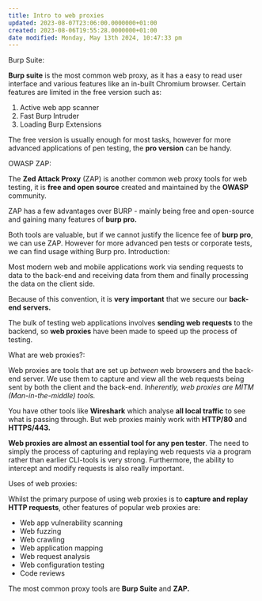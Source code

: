```yaml
---
title: Intro to web proxies
updated: 2023-08-07T23:06:00.0000000+01:00
created: 2023-08-06T19:55:28.0000000+01:00
date modified: Monday, May 13th 2024, 10:47:33 pm
---
```


Burp Suite:

**Burp suite** is the most common web proxy, as it has a easy to read user interface and various features like an in-built Chromium browser. Certain features are limited in the free version such as:

1.  Active web app scanner
2.  Fast Burp Intruder
3.  Loading Burp Extensions

The free version is usually enough for most tasks, however for more advanced applications of pen testing, the **pro version** can be handy.

OWASP ZAP:

The **Zed Attack Proxy** (ZAP) is another common web proxy tools for web testing, it is **free and open source** created and maintained by the **OWASP** community.

ZAP has a few advantages over BURP - mainly being free and open-source and gaining many features of **burp pro.**

Both tools are valuable, but if we cannot justify the licence fee of **burp pro**, we can use ZAP. However for more advanced pen tests or corporate tests, we can find usage withing Burp pro.
Introduction:

Most modern web and mobile applications work via sending requests to data to the back-end and receiving data from them and finally processing the data on the client side.

Because of this convention, it is **very important** that we secure our **back-end servers.**

The bulk of testing web applications involves **sending web requests** to the backend, so **web proxies** have been made to speed up the process of testing.

What are web proxies?:

Web proxies are tools that are set up *between* web browsers and the back-end server. We use them to capture and view all the web requests being sent by both the client and the back-end. *Inherently, web proxies are MITM (Man-in-the-middle) tools.*

You have other tools like **Wireshark** which analyse **all local traffic** to see what is passing through. But web proxies mainly work with **HTTP/80** and **HTTPS/443.**

**Web proxies are almost an essential tool for any pen tester**. The need to simply the process of capturing and replaying web requests via a program rather than earlier CLI-tools is very strong. Furthermore, the ability to intercept and modify requests is also really important.

Uses of web proxies:

Whilst the primary purpose of using web proxies is to **capture and replay HTTP requests**, other features of popular web proxies are:

- Web app vulnerability scanning
- Web fuzzing
- Web crawling
- Web application mapping
- Web request analysis
- Web configuration testing
- Code reviews

The most common proxy tools are **Burp Suite** and **ZAP.**
